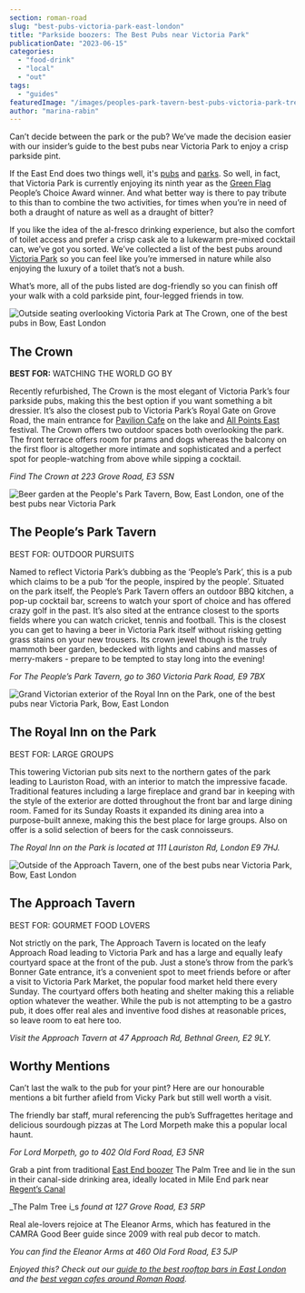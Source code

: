 ```yaml
---
section: roman-road
slug: "best-pubs-victoria-park-east-london"
title: "Parkside boozers: The Best Pubs near Victoria Park"
publicationDate: "2023-06-15"
categories: 
  - "food-drink"
  - "local"
  - "out"
tags: 
  - "guides"
featuredImage: "/images/peoples-park-tavern-best-pubs-victoria-park-trees.jpeg"
author: "marina-rabin"
---
```


Can’t decide between the park or the pub? We’ve made the decision easier with our insider’s guide to the best pubs near Victoria Park to enjoy a crisp parkside pint.

If the East End does two things well, it's [pubs](https://romanroadlondon.com/best-local-pubs/) and [parks](https://romanroadlondon.com/best-parks-green-spaces-bow-east-london/). So well, in fact, that Victoria Park is currently enjoying its ninth year as the [Green Flag](https://www.greenflagaward.org/) People’s Choice Award winner. And what better way is there to pay tribute to this than to combine the two activities, for times when you’re in need of both a draught of nature as well as a draught of bitter? 

If you like the idea of the al-fresco drinking experience, but also the comfort of toilet access and prefer a crisp cask ale to a lukewarm pre-mixed cocktail can, we’ve got you sorted. We’ve collected a list of the best pubs around [Victoria Park](https://romanroadlondon.com/victoria-park-east-london-bow/) so you can feel like you’re immersed in nature while also enjoying the luxury of a toilet that’s not a bush. 

What’s more, all of the pubs listed are dog-friendly so you can finish off your walk with a cold parkside pint, four-legged friends in tow.

![Outside seating overlooking Victoria Park at The Crown, one of the best pubs in Bow, East London](/images/The-Crown-1024x683-1-1024x683.jpg)

## The Crown

**BEST FOR:** WATCHING THE WORLD GO BY

Recently refurbished, The Crown is the most elegant of Victoria Park’s four parkside pubs, making this the best option if you want something a bit dressier. It’s also the closest pub to Victoria Park’s Royal Gate on Grove Road, the main entrance for [Pavilion Cafe](https://romanroadlondon.com/pavilion-victoria-park-cafe-a-sri-lankan-story/) on the lake and [All Points East](https://romanroadlondon.com/all-points-east-festival-victoria-park-east-london/) festival. The Crown offers two outdoor spaces both overlooking the park. The front terrace offers room for prams and dogs whereas the balcony on the first floor is altogether more intimate and sophisticated and a perfect spot for people-watching from above while sipping a cocktail.

_Find The Crown at 223 Grove Road, E3 5SN_

![Beer garden at the People's Park Tavern, Bow, East London, one of the best pubs near Victoria Park](/images/peoples-park-tavern-best-pubs-victoria-park-1024x683.jpeg)

## The People’s Park Tavern

BEST FOR: OUTDOOR PURSUITS

Named to reflect Victoria Park’s dubbing as the ‘People’s Park’, this is a pub which claims to be a pub ‘for the people, inspired by the people’. Situated on the park itself, the People’s Park Tavern offers an outdoor BBQ kitchen, a pop-up cocktail bar, screens to watch your sport of choice and has offered crazy golf in the past. It’s also sited at the entrance closest to the sports fields where you can watch cricket, tennis and football. This is the closest you can get to having a beer in Victoria Park itself without risking getting grass stains on your new trousers. Its crown jewel though is the truly mammoth beer garden, bedecked with lights and cabins and masses of merry-makers - prepare to be tempted to stay long into the evening! 

_For The People’s Park Tavern, go to 360 Victoria Park Road, E9 7BX_

![Grand Victorian exterior of the Royal Inn on the Park, one of the best pubs near Victoria Park, Bow, East London](/images/royal-inn-victoria-park-east-london-1024x683.jpeg)

## The Royal Inn on the Park

BEST FOR: LARGE GROUPS

This towering Victorian pub sits next to the northern gates of the park leading to Lauriston Road, with an interior to match the impressive facade. Traditional features including a large fireplace and grand bar in keeping with the style of the exterior are dotted throughout the front bar and large dining room. Famed for its Sunday Roasts it expanded its dining area into a purpose-built annexe, making this the best place for large groups. Also on offer is a solid selection of beers for the cask connoisseurs.

_The Royal Inn on the Park is located at 111 Lauriston Rd, London E9 7HJ._

![Outside of the Approach Tavern, one of the best pubs near Victoria Park, Bow, East London](/images/Approach-Tavern-straight-on-1024x683.jpg)

## The Approach Tavern

BEST FOR: GOURMET FOOD LOVERS

Not strictly on the park, The Approach Tavern is located on the leafy Approach Road leading to Victoria Park and has a large and equally leafy courtyard space at the front of the pub. Just a stone’s throw from the park’s Bonner Gate entrance, it’s a convenient spot to meet friends before or after a visit to Victoria Park Market, the popular food market held there every Sunday. The courtyard offers both heating and shelter making this a reliable option whatever the weather. While the pub is not attempting to be a gastro pub, it does offer real ales and inventive food dishes at reasonable prices, so leave room to eat here too.

_Visit the Approach Tavern at 47 Approach Rd, Bethnal Green, E2 9LY._

## Worthy Mentions

Can’t last the walk to the pub for your pint? Here are our honourable mentions a bit further afield from Vicky Park but still well worth a visit. 

The friendly bar staff, mural referencing the pub’s Suffragettes heritage and delicious sourdough pizzas at The Lord Morpeth make this a popular local haunt.

_For Lord Morpeth, go to 402 Old Ford Road, E3 5NR_

Grab a pint from traditional [East End boozer](https://romanroadlondon.com/last-crooners-palm-tree-pub-tom-oldham/) The Palm Tree and lie in the sun in their canal-side drinking area, ideally located in Mile End park near [Regent’s Canal](https://romanroadlondon.com/regents-canal-what-to-see-do-guide/)

_The Palm Tree i_s _found at 127 Grove Road, E3 5RP_

Real ale-lovers rejoice at The Eleanor Arms, which has featured in the CAMRA Good Beer guide since 2009 with real pub decor to match. 

_You can find the Eleanor Arms at 460 Old Ford Road, E3 5JP_

_Enjoyed this? Check out our [guide to the best rooftop bars in East London](https://romanroadlondon.com/best-rooftop-bars-east-end/) and the [best vegan cafes around Roman Road](https://romanroadlondon.com/best-local-vegan-vegetarian-cafes-shops/)._


